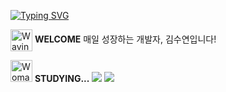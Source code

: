 <a href="https://git.io/typing-svg"><img src="https://readme-typing-svg.demolab.com?font=Fira+Code&size=18&pause=4000&color=FFB6FF&width=435&lines=I+am+Suyeon+Kim%2C+a+full-stack+developer" alt="Typing SVG" /></a><p>
  <img src="https://raw.githubusercontent.com/Tarikul-Islam-Anik/Animated-Fluent-Emojis/master/Emojis/Hand%20gestures/Waving%20Hand%20Light%20Skin%20Tone.png" alt="Waving Hand Light Skin Tone" width="35" height="35" style="vertical-align: middle;" />
  <strong>WELCOME</strong>
  매일 성장하는 개발자, 김수연입니다!
</p>

<p>
  <img src="https://raw.githubusercontent.com/Tarikul-Islam-Anik/Animated-Fluent-Emojis/master/Emojis/People%20with%20professions/Woman%20Teacher%20Light%20Skin%20Tone.png" alt="Woman Teacher Light Skin Tone"         width="35" height="35" />
  <strong>STUDYING...</strong> 
  <img src="https://img.shields.io/badge/React-20232A?style=for-the-badge&logo=react&logoColor=61DAFB" />
  <img src="https://img.shields.io/badge/Spring-6DB33F?style=for-the-badge&logo=spring&logoColor=white" /> 
</p>

